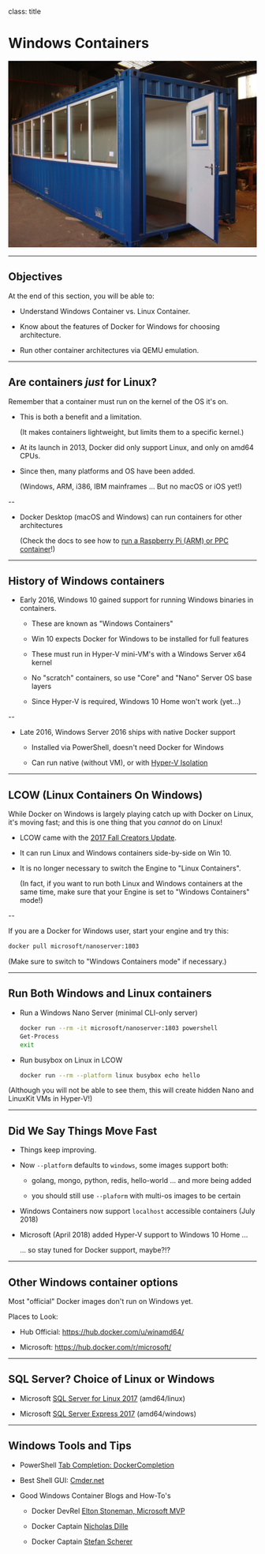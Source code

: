 class: title

# Windows Containers

![Container with Windows](images/windows-containers.jpg)

---

## Objectives

At the end of this section, you will be able to:

* Understand Windows Container vs. Linux Container.

* Know about the features of Docker for Windows for choosing architecture.

* Run other container architectures via QEMU emulation.

---

## Are containers *just* for Linux?

Remember that a container must run on the kernel of the OS it's on.

- This is both a benefit and a limitation.
 
  (It makes containers lightweight, but limits them to a specific kernel.)
 
- At its launch in 2013, Docker did only support Linux, and only on amd64 CPUs.

- Since then, many platforms and OS have been added.

  (Windows, ARM, i386, IBM mainframes ...  But no macOS or iOS yet!)

--

- Docker Desktop (macOS and Windows) can run containers for other architectures

  (Check the docs to see how to [run a Raspberry Pi (ARM) or PPC container](https://docs.docker.com/docker-for-mac/multi-arch/)!)

---

## History of Windows containers

- Early 2016, Windows 10 gained support for running Windows binaries in containers.

  - These are known as "Windows Containers"
  
  - Win 10 expects Docker for Windows to be installed for full features

  - These must run in Hyper-V mini-VM's with a Windows Server x64 kernel 

  - No "scratch" containers, so use "Core" and "Nano" Server OS base layers

  - Since Hyper-V is required, Windows 10 Home won't work (yet...)

--

- Late 2016, Windows Server 2016 ships with native Docker support

  - Installed via PowerShell, doesn't need Docker for Windows

  - Can run native (without VM), or with [Hyper-V Isolation](https://docs.microsoft.com/en-us/virtualization/windowscontainers/manage-containers/hyperv-container)

---

## LCOW (Linux Containers On Windows)

While Docker on Windows is largely playing catch up with Docker on Linux,
it's moving fast; and this is one thing that you *cannot* do on Linux!

- LCOW came with the [2017 Fall Creators Update](https://blog.docker.com/2018/02/docker-for-windows-18-02-with-windows-10-fall-creators-update/).

- It can run Linux and Windows containers side-by-side on Win 10.

- It is no longer necessary to switch the Engine to "Linux Containers".

  (In fact, if you want to run both Linux and Windows containers at the same time,
   make sure that your Engine is set to "Windows Containers" mode!)

--

If you are a Docker for Windows user, start your engine and try this:

```bash
docker pull microsoft/nanoserver:1803
```

(Make sure to switch to "Windows Containers mode" if necessary.)

---

## Run Both Windows and Linux containers

- Run a Windows Nano Server (minimal CLI-only server)

  ```bash
  docker run --rm -it microsoft/nanoserver:1803 powershell
  Get-Process
  exit
  ```

- Run busybox on Linux in LCOW

  ```bash
  docker run --rm --platform linux busybox echo hello
  ```

(Although you will not be able to see them, this will create hidden
Nano and LinuxKit VMs in Hyper-V!)

---

## Did We Say Things Move Fast

- Things keep improving.

- Now `--platform` defaults to `windows`, some images support both:

  - golang, mongo, python, redis, hello-world ... and more being added

  - you should still use `--plaform` with multi-os images to be certain

- Windows Containers now support `localhost` accessible containers (July 2018)

- Microsoft (April 2018) added Hyper-V support to Windows 10 Home ...

  ... so stay tuned for Docker support, maybe?!?

---

## Other Windows container options

Most "official" Docker images don't run on Windows yet.

Places to Look:

  - Hub Official: https://hub.docker.com/u/winamd64/

  - Microsoft: https://hub.docker.com/r/microsoft/

---

## SQL Server? Choice of Linux or Windows

- Microsoft [SQL Server for Linux 2017](https://hub.docker.com/r/microsoft/mssql-server-linux/) (amd64/linux)

- Microsoft [SQL Server Express 2017](https://hub.docker.com/r/microsoft/mssql-server-windows-express/) (amd64/windows)

---

## Windows Tools and Tips

- PowerShell [Tab Completion: DockerCompletion](https://github.com/matt9ucci/DockerCompletion)

- Best Shell GUI: [Cmder.net](https://cmder.net/)

- Good Windows Container Blogs and How-To's

  - Docker DevRel [Elton Stoneman, Microsoft MVP](https://blog.sixeyed.com/)

  - Docker Captain [Nicholas Dille](https://dille.name/blog/)

  - Docker Captain [Stefan Scherer](https://stefanscherer.github.io/) 
